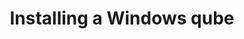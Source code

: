 ---
lang: en
layout: doc
redirect_from:
- /doc/windows-vm/
redirect_to: https://github.com/Qubes-Community/Contents/blob/master/docs/os/windows/windows-vm.md
ref: 85
title: Installing a Windows qube
---